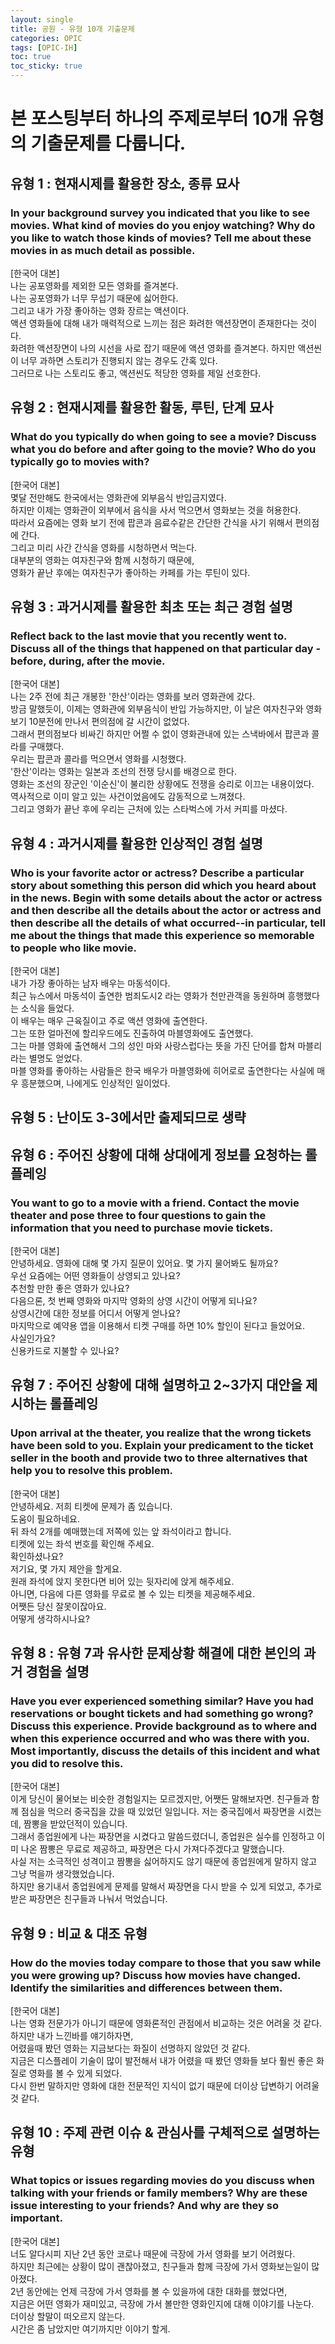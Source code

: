 ```yaml
---
layout: single
title: 공원 - 유형 10개 기출문제
categories: OPIC
tags: [OPIC-IH]
toc: true
toc_sticky: true
---
```

# 본 포스팅부터 하나의 주제로부터 10개 유형의 기출문제를 다룹니다.
## 유형 1 : 현재시제를 활용한 장소, 종류 묘사
### In your background survey you indicated that you like to see movies. What kind of movies do you enjoy watching? Why do you like to watch those kinds of movies? Tell me about these movies in as much detail as possible.
[한국어 대본]  
나는 공포영화를 제외한 모든 영화를 즐겨본다.  
나는 공포영화가 너무 무섭기 때문에 싫어한다.  
그리고 내가 가장 좋아하는 영화 장르는 액션이다.  
액션 영화들에 대해 내가 매력적으로 느끼는 점은 화려한 액션장면이 존재한다는 것이다.  
화려한 액션장면이 나의 시선을 사로 잡기 때문에 액션 영화를 즐겨본다.
하지만 액션씬이 너무 과하면 스토리가 진행되지 않는 경우도 간혹 있다.  
그러므로 나는 스토리도 좋고, 액션씬도 적당한 영화를 제일 선호한다.

## 유형 2 : 현재시제를 활용한 활동, 루틴, 단계 묘사
### What do you typically do when going to see a movie? Discuss what you do before and after going to the movie? Who do you typically go to movies with?
[한국어 대본]  
몇달 전만해도 한국에서는 영화관에 외부음식 반입금지였다.  
하지만 이제는 영화관이 외부에서 음식을 사서 먹으면서 영화보는 것을 허용한다.  
따라서 요즘에는 영화 보기 전에 팝콘과 음료수같은 간단한 간식을 사기 위해서 편의점에 간다.  
그리고 미리 사간 간식을 영화를 시청하면서 먹는다.  
대부분의 영화는 여자친구와 함께 시청하기 때문에,  
영화가 끝난 후에는 여자친구가 좋아하는 카페를 가는 루틴이 있다.

## 유형 3 : 과거시제를 활용한 최초 또는 최근 경험 설명
### Reflect back to the last movie that you recently went to. Discuss all of the things that happened on that particular day - before, during, after the movie.
[한국어 대본]  
나는 2주 전에 최근 개봉한 '한산'이라는 영화를 보러 영화관에 갔다.  
방금 말했듯이, 이제는 영화관에 외부음식이 반입 가능하지만, 이 날은 여자친구와 영화보기 10분전에 만나서 편의점에 갈 시간이 없었다.  
그래서 편의점보다 비싸긴 하지만 어쩔 수 없이 영화관내에 있는 스낵바에서 팝콘과 콜라를 구매했다.  
우리는 팝콘과 콜라를 먹으면서 영화를 시청했다.  
'한산'이라는 영화는 일본과 조선의 전쟁 당시를 배경으로 한다.  
영화는 조선의 장군인 '이순신'이 불리한 상황에도 전쟁을 승리로 이끄는 내용이었다.  
역사적으로 이미 알고 있는 사건이었음에도 감동적으로 느껴졌다.  
그리고 영화가 끝난 후에 우리는 근처에 있는 스타벅스에 가서 커피를 마셨다.

## 유형 4 : 과거시제를 활용한 인상적인 경험 설명
### Who is your favorite actor or actress? Describe a particular story about something this person did which you heard about in the news. Begin with some details about the actor or actress and then describe all the details about the actor or actress and then describe all the details of what occurred--in particular, tell me about the things that made this experience so memorable to people who like movie.
[한국어 대본]  
내가 가장 좋아하는 남자 배우는 마동석이다.  
최근 뉴스에서 마동석이 출연한 범죄도시2 라는 영화가 천만관객을 동원하며 흥행했다는 소식을 들었다.  
이 배우는 매우 근육질이고 주로 액션 영화에 출연한다.  
그는 또한 얼마전에 할리우드에도 진출하여 마블영화에도 출연했다.  
그는 마블 영화에 출연해서 그의 성인 마와 사랑스럽다는 뜻을 가진 단어를 합쳐 마블리라는 별명도 얻었다.  
마블 영화를 좋아하는 사람들은 한국 배우가 마블영화에 히어로로 출연한다는 사실에 매우 흥분했으며, 나에게도 인상적인 일이었다.

## 유형 5 : 난이도 3-3에서만 출제되므로 생략
## 유형 6 : 주어진 상황에 대해 상대에게 정보를 요청하는 롤플레잉
### You want to go to a movie with a friend. Contact the movie theater and pose three to four questions to gain the information that you need to purchase movie tickets.
[한국어 대본]  
안녕하세요. 영화에 대해 몇 가지 질문이 있어요.
몇 가지 물어봐도 될까요?  
우선 요즘에는 어떤 영화들이 상영되고 있나요?  
추천할 만한 좋은 영화가 있나요?  
다음으론, 첫 번째 영화와 마지막 영화의 상영 시간이 어떻게 되나요?  
상영시간에 대한 정보를 어디서 어떻게 얻나요?  
마지막으로 예약용 앱을 이용해서 티켓 구매를 하면 10% 할인이 된다고 들었어요.  
사실인가요?  
신용카드로 지불할 수 있나요?

## 유형 7 : 주어진 상황에 대해 설명하고 2~3가지 대안을 제시하는 롤플레잉
### Upon arrival at the theater, you realize that the wrong tickets have been sold to you. Explain your predicament to the ticket seller in the booth and provide two to three alternatives that help you to resolve this problem.
[한국어 대본]  
안녕하세요. 저희 티켓에 문제가 좀 있습니다.  
도움이 필요하네요.  
뒤 좌석 2개를 예매했는데 저쪽에 있는 앞 좌석이라고 합니다.  
티켓에 있는 좌석 번호를 확인해 주세요.  
확인하셨나요?  
저기요, 몇 가지 제안을 할게요.  
원래 좌석에 앉지 못한다면 비어 있는 뒷자리에 앉게 해주세요.  
아니면, 다음에 다른 영화를 무료로 볼 수 있는 티켓을 제공해주세요.  
어쨋든 당신 잘못이잖아요.  
어떻게 생각하시나요?
## 유형 8 : 유형 7과 유사한 문제상황 해결에 대한 본인의 과거 경험을 설명
### Have you ever experienced something similar? Have you had reservations or bought tickets and had something go wrong? Discuss this experience. Provide background as to where and when this experience occurred and who was there with you. Most importantly, discuss the details of this incident and what you did to resolve this.
[한국어 대본]  
이게 당신이 물어보는 비슷한 경험일지는 모르겠지만, 어쨋든 말해보자면.
친구들과 함께 점심을 먹으러 중국집을 갔을 때 있었던 일입니다.
저는 중국집에서 짜장면을 시켰는데, 짬뽕을 받았던적이 있습니다.  
그래서 종업원에게 나는 짜장면을 시켰다고 말씀드렸더니, 종업원은 실수를 인정하고 이미 나온 짬뽕은 무료로 제공하고, 짜장면은 다시 가져다주겠다고 말했습니다.  
사실 저는 소극적인 성격이고 짬뽕을 싫어하지도 않기 때문에 종업원에게 말하지 않고 그냥 먹을까 생각했었습니다.  
하지만 용기내서 종업원에게 문제를 말해서 짜장면을 다시 받을 수 있게 되었고, 추가로 받은 짜장면은 친구들과 나눠서 먹었습니다.

## 유형 9 : 비교 & 대조 유형
### How do the movies today compare to those that you saw while you were growing up? Discuss how movies have changed. Identify the similarities and differences between them.
[한국어 대본]  
나는 영화 전문가가 아니기 때문에 영화론적인 관점에서 비교하는 것은 어려울 것 같다.  
하지만 내가 느낀바를 얘기하자면,  
어렸을때 봤던 영화는 지금보다는 화질이 선명하지 않았던 것 같다.  
지금은 디스플레이 기술이 많이 발전해서 내가 어렸을 때 봤던 영화들 보다 훨씬 좋은 화질로 영화를 볼 수 있게 되었다.  
다시 한번 말하지만 영화에 대한 전문적인 지식이 없기 때문에 더이상 답변하기 어려울 것 같다.

## 유형 10 : 주제 관련 이슈 & 관심사를 구체적으로 설명하는 유형
### What topics or issues regarding movies do you discuss when talking with your friends or family members? Why are these issue interesting to your friends? And why are they so important.
[한국어 대본]  
너도 알다시피 지난 2년 동안 코로나 때문에 극장에 가서 영화를 보기 어려웠다.  
하지만 최근에는 상황이 많이 괜찮아졌고, 친구들과 함께 극장에 가서 영화보는일이 많아졌다.  
2년 동안에는 언제 극장에 가서 영화를 볼 수 있을까에 대한 대화를 했었다면,  
지금은 어떤 영화가 재미있고, 극장에 가서 볼만한 영화인지에 대해 이야기를 나눈다.  
더이상 할말이 떠오르지 않는다.  
시간은 좀 남았지만 여기까지만 이야기 할게.  
